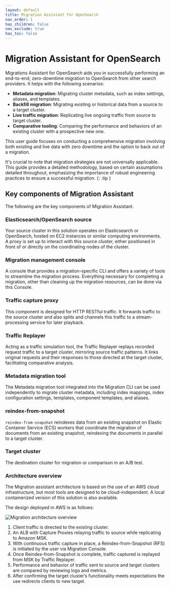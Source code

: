 ```yaml
---
layout: default
title: Migration Assistant for OpenSearch
nav_order: 1
has_children: false
nav_exclude: true
has_toc: false
---
```


# Migration Assistant for OpenSearch

Migrations Assistant for OpenSearch aids you in successfully performing an end-to-end, zero-downtime migration to OpenSearch from other search providers. It helps with the following scenarios:

- **Metadata migration**: Migrating cluster metadata, such as index settings, aliases, and templates.
- **Backfill migration**: Migrating existing or historical data from a source to a target cluster.
- **Live traffic migration**: Replicating live ongoing traffic from source to target cluster.
- **Comparative tooling**: Comparing the performance and behaviors of an existing cluster with a prospective new one.

This user guide focuses on conducting a comprehensive migration involving both existing and live data with zero downtime and the option to back out of a migration.

It's crucial to note that migration strategies are not universally applicable. This guide provides a detailed methodology, based on certain assumptions detailed throughout, emphasizing the importance of robust engineering practices to ensure a successful migration.
{: .tip }

## Key components of Migration Assistant

The following are the key components of Migration Assistant.

### Elasticsearch/OpenSearch source

Your source cluster in this solution operates on Elasticsearch or OpenSearch, hosted on EC2 instances or similar computing environments. A proxy is set up to interact with this source cluster, either positioned in front of or directly on the coordinating nodes of the cluster.

### Migration management console

A console that provides a migration-specific CLI and offers a variety of tools to streamline the migration process.  Everything necessary for completing a migration, other than cleaning up the migration resources, can be done via this Console.

### Traffic capture proxy

This component is designed for HTTP RESTful traffic. It forwards traffic to the source cluster and also splits and channels this traffic to a stream-processing service for later playback.

### Traffic Replayer

Acting as a traffic simulation tool, the Traffic Replayer replays recorded request traffic to a target cluster, mirroring source traffic patterns. It links original requests and their responses to those directed at the target cluster, facilitating comparative analysis.

### Metadata migration tool

The Metadata migration tool integrated into the Migration CLI can be used independently to migrate cluster metadata, including index mappings, index configuration settings, templates, component templates, and aliases.

### reindex-from-snapshot

`reindex-from-snapshot` reindexes data from an existing snapshot on Elastic Container Service (ECS) workers that coordinate the migration of documents from an existing snapshot, reindexing the documents in parallel to a target cluster.

### Target cluster
The destination cluster for migration or comparison in an A/B test.

### Architecture overview

The Migration assistant architecture is based on the use of an AWS cloud infrastructure, but most tools are designed to be cloud-independent. A local containerized version of this solution is also available.

The design deployed in AWS is as follows: 

![Migration architecture overview]({{site.url}}{{site.baseurl}}/images/migrations/migration-architecture-overview.svg)

1. Client traffic is directed to the existing cluster.
2. An ALB with Capture Proxies relaying traffic to source while replicating to Amazon MSK.
3. With continuous traffic capture in place, a Reindex-from-Snapshot (RFS) is initiated by the user via Migration Console.
4. Once Reindex-from-Snapshot is complete, traffic captured is replayed from MSK by Traffic Replayer.
5. Performance and behavior of traffic sent to source and target clusters are compared by reviewing logs and metrics.
6. After confirming the target cluster’s functionality meets expectations the use redirects clients to new target.

